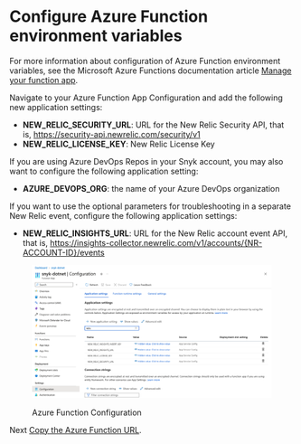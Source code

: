 # Configure Azure Function environment variables

For more information about configuration of Azure Function environment variables, see the Microsoft Azure Functions documentation article [Manage your function app](https://learn.microsoft.com/en-us/azure/azure-functions/functions-how-to-use-azure-function-app-settings?tabs=portal).

Navigate to your Azure Function App Configuration and add the following new application settings:

* **NEW\_RELIC\_SECURITY\_URL**: URL for the New Relic Security API, that is, https://security-api.newrelic.com/security/v1
* **NEW\_RELIC\_LICENSE\_KEY**: New Relic License Key

If you are using Azure DevOps Repos in your Snyk account, you may also want to configure the following application setting:

* **AZURE\_DEVOPS\_ORG**: the name of your Azure DevOps organization

If you want to use the optional parameters for troubleshooting in a separate New Relic event, configure the following application settings:

* **NEW\_RELIC\_INSIGHTS\_URL**: URL for the New Relic account event API, that is, https://insights-collector.newrelic.com/v1/accounts/{NR-ACCOUNT-ID}/events

<figure><img src="../../../../.gitbook/assets/azure-function-configuration.png" alt="Azure Function Configuration"><figcaption><p>Azure Function Configuration</p></figcaption></figure>

Next [Copy the Azure Function URL](copy-the-azure-function-url.md).

